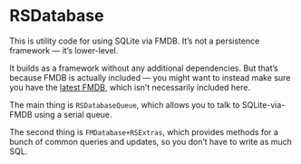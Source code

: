 # RSDatabase
This is utility code for using SQLite via FMDB. It’s not a persistence framework — it’s lower-level.

It builds as a framework without any additional dependencies. But that’s because FMDB is actually included — you might want to instead make sure you have the [latest FMDB](https://github.com/ccgus/fmdb), which isn’t necessarily included here.

The main thing is `RSDatabaseQueue`, which allows you to talk to SQLite-via-FMDB using a serial queue.

The second thing is `FMDatabase+RSExtras`, which provides methods for a bunch of common queries and updates, so you don’t have to write as much SQL.

